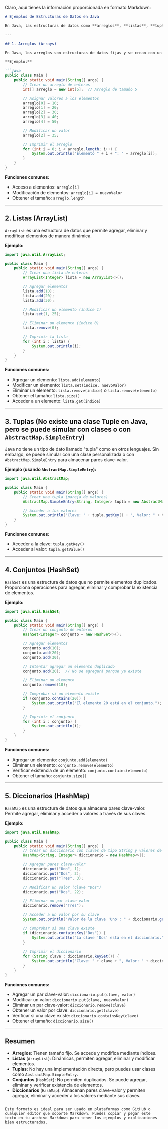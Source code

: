 

Claro, aquí tienes la información proporcionada en formato Markdown:

```markdown
# Ejemplos de Estructuras de Datos en Java

En Java, las estructuras de datos como **arreglos**, **listas**, **tuplas**, **conjuntos** y **diccionarios** tienen sus propias características y métodos asociados. A continuación, te proporciono ejemplos de cada una de estas estructuras y algunas de las funciones más comunes que puedes usar para operar con ellas.

---

## 1. Arreglos (Arrays)

En Java, los arreglos son estructuras de datos fijas y se crean con un tamaño determinado. No puedes agregar o eliminar elementos de un arreglo una vez que se ha creado, pero sí puedes modificar los elementos existentes.

**Ejemplo:**

```java
public class Main {
    public static void main(String[] args) {
        // Crear un arreglo de enteros
        int[] arreglo = new int[5];  // Arreglo de tamaño 5

        // Asignar valores a los elementos
        arreglo[0] = 10;
        arreglo[1] = 20;
        arreglo[2] = 30;
        arreglo[3] = 40;
        arreglo[4] = 50;

        // Modificar un valor
        arreglo[2] = 35;

        // Imprimir el arreglo
        for (int i = 0; i < arreglo.length; i++) {
            System.out.println("Elemento " + i + ": " + arreglo[i]);
        }
    }
}
```

**Funciones comunes:**
- Acceso a elementos: `arreglo[i]`
- Modificación de elementos: `arreglo[i] = nuevoValor`
- Obtener el tamaño: `arreglo.length`

---

## 2. Listas (ArrayList)

`ArrayList` es una estructura de datos que permite agregar, eliminar y modificar elementos de manera dinámica.

**Ejemplo:**

```java
import java.util.ArrayList;

public class Main {
    public static void main(String[] args) {
        // Crear una lista de enteros
        ArrayList<Integer> lista = new ArrayList<>();

        // Agregar elementos
        lista.add(10);
        lista.add(20);
        lista.add(30);

        // Modificar un elemento (índice 1)
        lista.set(1, 25);

        // Eliminar un elemento (índice 0)
        lista.remove(0);

        // Imprimir la lista
        for (int i : lista) {
            System.out.println(i);
        }
    }
}
```

**Funciones comunes:**
- Agregar un elemento: `lista.add(elemento)`
- Modificar un elemento: `lista.set(indice, nuevoValor)`
- Eliminar un elemento: `lista.remove(indice)` o `lista.remove(elemento)`
- Obtener el tamaño: `lista.size()`
- Acceder a un elemento: `lista.get(indice)`

---

## 3. Tuplas (No existe una clase Tuple en Java, pero se puede simular con clases o con `AbstractMap.SimpleEntry`)

Java no tiene un tipo de dato llamado "tupla" como en otros lenguajes. Sin embargo, se puede simular con una clase personalizada o con `AbstractMap.SimpleEntry` para almacenar pares clave-valor.

**Ejemplo (usando `AbstractMap.SimpleEntry`):**

```java
import java.util.AbstractMap;

public class Main {
    public static void main(String[] args) {
        // Crear una tupla (pareja de valores)
        AbstractMap.SimpleEntry<String, Integer> tupla = new AbstractMap.SimpleEntry<>("Uno", 1);

        // Acceder a los valores
        System.out.println("Clave: " + tupla.getKey() + ", Valor: " + tupla.getValue());
    }
}
```

**Funciones comunes:**
- Acceder a la clave: `tupla.getKey()`
- Acceder al valor: `tupla.getValue()`

---

## 4. Conjuntos (HashSet)

`HashSet` es una estructura de datos que no permite elementos duplicados. Proporciona operaciones para agregar, eliminar y comprobar la existencia de elementos.

**Ejemplo:**

```java
import java.util.HashSet;

public class Main {
    public static void main(String[] args) {
        // Crear un conjunto de enteros
        HashSet<Integer> conjunto = new HashSet<>();

        // Agregar elementos
        conjunto.add(10);
        conjunto.add(20);
        conjunto.add(30);

        // Intentar agregar un elemento duplicado
        conjunto.add(20);  // No se agregará porque ya existe

        // Eliminar un elemento
        conjunto.remove(10);

        // Comprobar si un elemento existe
        if (conjunto.contains(20)) {
            System.out.println("El elemento 20 está en el conjunto.");
        }

        // Imprimir el conjunto
        for (int i : conjunto) {
            System.out.println(i);
        }
    }
}
```

**Funciones comunes:**
- Agregar un elemento: `conjunto.add(elemento)`
- Eliminar un elemento: `conjunto.remove(elemento)`
- Verificar existencia de un elemento: `conjunto.contains(elemento)`
- Obtener el tamaño: `conjunto.size()`

---

## 5. Diccionarios (HashMap)

`HashMap` es una estructura de datos que almacena pares clave-valor. Permite agregar, eliminar y acceder a valores a través de sus claves.

**Ejemplo:**

```java
import java.util.HashMap;

public class Main {
    public static void main(String[] args) {
        // Crear un diccionario con claves de tipo String y valores de tipo Integer
        HashMap<String, Integer> diccionario = new HashMap<>();

        // Agregar pares clave-valor
        diccionario.put("Uno", 1);
        diccionario.put("Dos", 2);
        diccionario.put("Tres", 3);

        // Modificar un valor (clave "Dos")
        diccionario.put("Dos", 22);

        // Eliminar un par clave-valor
        diccionario.remove("Tres");

        // Acceder a un valor por su clave
        System.out.println("Valor de la clave 'Uno': " + diccionario.get("Uno"));

        // Comprobar si una clave existe
        if (diccionario.containsKey("Dos")) {
            System.out.println("La clave 'Dos' está en el diccionario.");
        }

        // Imprimir el diccionario
        for (String clave : diccionario.keySet()) {
            System.out.println("Clave: " + clave + ", Valor: " + diccionario.get(clave));
        }
    }
}
```

**Funciones comunes:**
- Agregar un par clave-valor: `diccionario.put(clave, valor)`
- Modificar un valor: `diccionario.put(clave, nuevoValor)`
- Eliminar un par clave-valor: `diccionario.remove(clave)`
- Obtener un valor por clave: `diccionario.get(clave)`
- Verificar si una clave existe: `diccionario.containsKey(clave)`
- Obtener el tamaño: `diccionario.size()`

---

## Resumen

- **Arreglos**: Tienen tamaño fijo. Se accede y modifica mediante índices.
- **Listas** (`ArrayList`): Dinámicas, permiten agregar, eliminar y modificar elementos.
- **Tuplas**: No hay una implementación directa, pero puedes usar clases como `AbstractMap.SimpleEntry`.
- **Conjuntos** (`HashSet`): No permiten duplicados. Se puede agregar, eliminar y verificar existencia de elementos.
- **Diccionarios** (`HashMap`): Almacenan pares clave-valor y permiten agregar, eliminar y acceder a los valores mediante sus claves.
```

Este formato es ideal para ser usado en plataformas como GitHub o cualquier editor que soporte Markdown. Puedes copiar y pegar este texto en tu archivo Markdown para tener los ejemplos y explicaciones bien estructurados.
